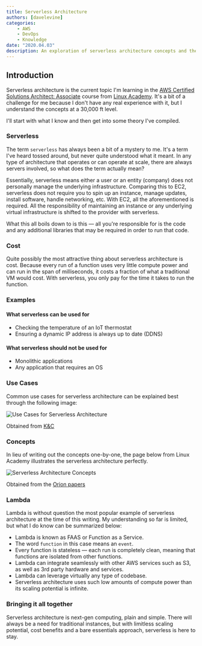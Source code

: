 ```yaml
---
title: Serverless Architecture
authors: [davelevine]
categories:
    - AWS
    - DevOps
    - Knowledge
date: "2020.04.03"
description: An exploration of serverless architecture concepts and their practical applications in cloud computing.
---
```


<!--markdownlint-disable-->

## Introduction

Serverless architecture is the current topic I'm learning in the [AWS Certified Solutions Architect: Associate](https://linuxacademy.com/course/aws-certified-solutions-architect-2019-associate-level/) course from [Linux Academy](https://linuxacademy.com). It's a bit of a challenge for me because I don't have any real experience with it, but I understand the concepts at a 30,000 ft level.

I'll start with what I know and then get into some theory I've compiled.

<!-- more -->

### Serverless

The term `serverless` has always been a bit of a mystery to me. It's a term I've heard tossed around, but never quite understood what it meant. In any type of architecture that operates or can operate at scale, there are always servers involved, so what does the term actually mean?

Essentially, serverless means either a user or an entity (company) does not personally manage the underlying infrastructure. Comparing this to EC2, serverless does not require you to spin up an instance, manage updates, install software, handle networking, etc. With EC2, all the aforementioned is required. All the responsibility of maintaining an instance or any underlying virtual infrastructure is shifted to the provider with serverless.

What this all boils down to is this — all you're responsible for is the code and any additional libraries that may be required in order to run that code.

### Cost

Quite possibly the most attractive thing about serverless architecture is cost. Because every run of a function uses very little compute power and can run in the span of milliseconds, it costs a fraction of what a traditional VM would cost. With serverless, you only pay for the time it takes to run the function.

### Examples

#### What serverless can be used for

* Checking the temperature of an IoT thermostat
* Ensuring a dynamic IP address is always up to date (DDNS)

#### What serverless should not be used for

* Monolithic applications
* Any application that requires an OS

### Use Cases

Common use cases for serverless architecture can be explained best through the following image:

<Image src="https://cdn.levine.io/uploads/images/gallery/2022-09//04/x1aeniur0.jpg" alt="Use Cases for Serverless Architecture" />

Obtained from [K&C](https://kruschecompany.com/why-enterprises-choose-serverless-architecture)

### Concepts

In lieu of writing out the concepts one-by-one, the page below from Linux Academy illustrates the serverless architecture perfectly.

<Image src="https://cdn.levine.io/uploads/images/gallery/2022-09//04/Screen-Shot-2020-04-02-at-9.56.54-PM.png" alt="Serverless Architecture Concepts" />

Obtained from the [Orion papers](https://interactive.linuxacademy.com/diagrams/AWSCSA.html)

### Lambda

Lambda is without question the most popular example of serverless architecture at the time of this writing. My understanding so far is limited, but what I do know can be summarized below:

* Lambda is known as FAAS or Function as a Service.
* The word `function` in this case means an `event`.
* Every function is stateless — each run is completely clean, meaning that functions are isolated from other functions.
* Lambda can integrate seamlessly with other AWS services such as S3, as well as 3rd party hardware and services.
* Lambda can leverage virtually any type of codebase.
* Serverless architecture uses such low amounts of compute power than its scaling potential is infinite.

### Bringing it all together

Serverless architecture is next-gen computing, plain and simple. There will always be a need for traditional instances, but with limitless scaling potential, cost benefits and a bare essentials approach, serverless is here to stay.
